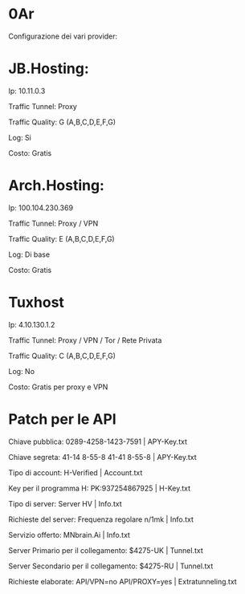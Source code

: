 # 0Ar

Configurazione dei vari provider:

# JB.Hosting:

Ip: 10.11.0.3

Traffic Tunnel: Proxy

Traffic Quality: G (A,B,C,D,E,F,G)

Log: Si

Costo: Gratis

# Arch.Hosting:

Ip: 100.104.230.369

Traffic Tunnel: Proxy / VPN

Traffic Quality: E (A,B,C,D,E,F,G)

Log: Di base

Costo: Gratis

# Tuxhost

Ip: 4.10.130.1.2

Traffic Tunnel: Proxy / VPN / Tor / Rete Privata

Traffic Quality: C (A,B,C,D,E,F,G)

Log: No

Costo: Gratis per proxy e VPN


# Patch per le API

Chiave pubblica: 0289-4258-1423-7591 | APY-Key.txt

Chiave segreta: 41-14 8-55-8 41-41 8-55-8 | APY-Key.txt

Tipo di account: H-Verified | Account.txt

Key per il programma H: PK:937254867925 | H-Key.txt

Tipo di server: Server HV | Info.txt

Richieste del server: Frequenza regolare n/1mk | Info.txt

Servizio offerto: MNbrain.Ai | Info.txt

Server Primario per il collegamento: $4275-UK | Tunnel.txt

Server Secondario per il collegamento: $4275-RU | Tunnel.txt

Richieste elaborate: API/VPN=no API/PROXY=yes | Extratunneling.txt
